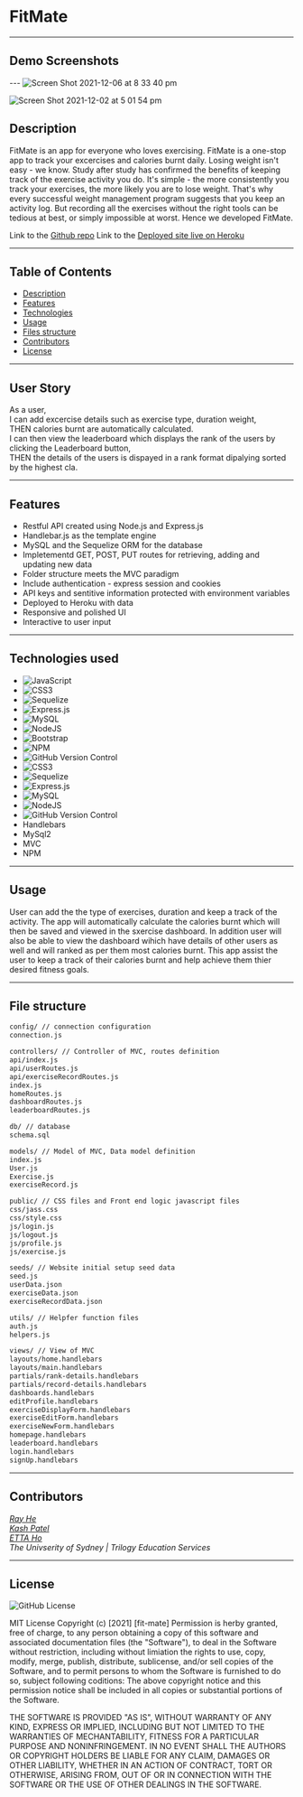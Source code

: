 # FitMate

---

## Demo Screenshots

--- ![Screen Shot 2021-12-06 at 8 33 40 pm](https://user-images.githubusercontent.com/88652187/144822522-08c5089a-e9d5-40b1-9d8f-901db3124287.png)

![Screen Shot 2021-12-02 at 5 01 54 pm](https://user-images.githubusercontent.com/88652187/144823887-87d95138-2da7-45a1-8b36-6eae982884a2.png)


## Description

FitMate is an app for everyone who loves exercising. FitMate is a one-stop app to track your excercises and calories burnt daily. Losing weight isn't easy - we know. Study after study has confirmed the benefits of keeping track of the exercise activity you do. It's simple - the more consistently you track your exercises, the more likely you are to lose weight. That's why every successful weight management program suggests that you keep an activity log. But recording all the exercises without the right tools can be tedious at best, or simply impossible at worst. Hence we developed FitMate.

Link to the [Github repo](https://github.com/DevRayHE/fit-mate.git)
Link to the [Deployed site live on Heroku](https://morning-fortress-74236.herokuapp.com/)

---

## Table of Contents

- [Description](#Description)
- [Features](#Features)
- [Technologies](#Technologies)
- [Usage](#Usage)
- [Files structure](#file-structure)
- [Contributors](#Contributors)
- [License](#License)

---

## User Story

As a user, <br>
I can add excercise details such as exercise type, duration weight, <br>
THEN calories burnt are automatically calculated. <br>
I can then view the leaderboard which displays the rank of the users by clicking the Leaderboard button,<br>
THEN the details of the users is dispayed in a rank format dipalying sorted by the highest cla. <br>

---

## Features

- Restful API created using Node.js and Express.js
- Handlebar.js as the template engine
- MySQL and the Sequelize ORM for the database
- Impletementd GET, POST, PUT routes for retrieving, adding and updating new data
- Folder structure meets the MVC paradigm
- Include authentication - express session and cookies
- API keys and sentitive information protected with environment variables
- Deployed to Heroku with data
- Responsive and polished UI
- Interactive to user input

---

## Technologies used

- ![JavaScript](https://img.shields.io/badge/javascript-%23323330.svg?style=for-the-badge&logo=javascript&logoColor=%23F7DF1E)
- ![CSS3](https://img.shields.io/badge/css3-%231572B6.svg?style=for-the-badge&logo=css3&logoColor=white)
- ![Sequelize](https://img.shields.io/badge/Sequelize-52B0E7?style=for-the-badge&logo=Sequelize&logoColor=white)
- ![Express.js](https://img.shields.io/badge/express.js-%23404d59.svg?style=for-the-badge&logo=express&logoColor=%2361DAFB)
- ![MySQL](https://img.shields.io/badge/mysql-%2300f.svg?style=for-the-badge&logo=mysql&logoColor=white)
- ![NodeJS](https://img.shields.io/badge/node.js-6DA55F?style=for-the-badge&logo=node.js&logoColor=white)
- ![Bootstrap](https://img.shields.io/badge/bootstrap-%23563D7C.svg?style=for-the-badge&logo=bootstrap&logoColor=white)
- ![NPM](https://img.shields.io/badge/NPM-%23000000.svg?style=for-the-badge&logo=npm&logoColor=white)
- ![GitHub Version Control](https://img.shields.io/badge/github-%23121011.svg?style=for-the-badge&logo=github&logoColor=white)
- ![CSS3](https://img.shields.io/badge/css3-%231572B6.svg?style=for-the-badge&logo=css3&logoColor=white)
- ![Sequelize](https://img.shields.io/badge/Sequelize-52B0E7?style=for-the-badge&logo=Sequelize&logoColor=white)
- ![Express.js](https://img.shields.io/badge/express.js-%23404d59.svg?style=for-the-badge&logo=express&logoColor=%2361DAFB)
- ![MySQL](https://img.shields.io/badge/mysql-%2300f.svg?style=for-the-badge&logo=mysql&logoColor=white)
- ![NodeJS](https://img.shields.io/badge/node.js-6DA55F?style=for-the-badge&logo=node.js&logoColor=white)
- ![GitHub Version Control](https://img.shields.io/badge/github-%23121011.svg?style=for-the-badge&logo=github&logoColor=white)
- Handlebars
- MySql2
- MVC
- NPM

---

## Usage

User can add the the type of exercises, duration and keep a track of the activity. The app will automatically calculate the calories burnt which will then be saved and viewed in the sxercise dashboard. In addition user will also be able to view the dashboard wihich have details of other users as well and will ranked as per them most calories burnt. This app assist the user to keep a track of their calories burnt and help achieve them thier desired fitness goals.

---

## File structure

```md
config/ // connection configuration
connection.js

controllers/ // Controller of MVC, routes definition
api/index.js
api/userRoutes.js
api/exerciseRecordRoutes.js
index.js
homeRoutes.js
dashboardRoutes.js
leaderboardRoutes.js

db/ // database
schema.sql

models/ // Model of MVC, Data model definition
index.js
User.js
Exercise.js
exerciseRecord.js

public/ // CSS files and Front end logic javascript files
css/jass.css
css/style.css
js/login.js
js/logout.js
js/profile.js
js/exercise.js

seeds/ // Website initial setup seed data
seed.js
userData.json
exerciseData.json
exerciseRecordData.json

utils/ // Helpfer function files
auth.js
helpers.js

views/ // View of MVC
layouts/home.handlebars
layouts/main.handlebars
partials/rank-details.handlebars
partials/record-details.handlebars
dashboards.handlebars
editProfile.handlebars
exerciseDisplayForm.handlebars
exerciseEditForm.handlebars
exerciseNewForm.handlebars
homepage.handlebars
leaderboard.handlebars
login.handlebars
signUp.handlebars
```

---

## Contributors

_[Ray He](https://github.com/DevRayHe)_ <br>
_[Kash Patel](https://github.com/kashpateltech)_ <br>
_[ETTA Ho](https://github.com/Etta0311)_ <br>
_The Univserity of Sydney | Trilogy Education Services_ <br>

---

## License

<img alt="GitHub License" src="https://img.shields.io/apm/l/vim-mode">

MIT License
Copyright (c) [2021] [fit-mate]
Permission is herby granted, free of charge, to any person obtaining a copy of this software and associated documentation files (the "Software"), to deal in the Software without restriction, including without limiation the rights to use, copy, modify, merge, publish, distribute, sublicense, and/or sell copies of the Software, and to permit persons to whom the Software is furnished to do so, subject following coditions:
The above copyright notice and this permission notice shall be included in all copies or substantial portions of the Software.

THE SOFTWARE IS PROVIDED "AS IS", WITHOUT WARRANTY OF ANY KIND, EXPRESS OR IMPLIED, INCLUDING BUT NOT LIMITED TO THE WARRANTIES OF MECHANTABILITY, FITNESS FOR A PARTICULAR PURPOSE AND NONINFRINGEMENT. IN NO EVENT SHALL THE AUTHORS OR COPYRIGHT HOLDERS BE LIABLE FOR ANY CLAIM, DAMAGES OR OTHER LIABILITY, WHETHER IN AN ACTION OF CONTRACT, TORT OR OTHERWISE, ARISING FROM, OUT OF OR IN CONNECTION WITH THE SOFTWARE OR THE USE OF OTHER DEALINGS IN THE SOFTWARE.
